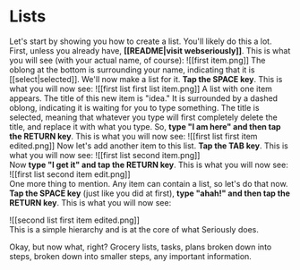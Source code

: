 # Lists

Let's start by showing you how to create a list. You'll likely do this a lot. First, unless you already have, **[[README|visit webseriously]]**. This is what you will see (with your actual name, of course):
![[first item.png]]
The oblong at the bottom is surrounding your name, indicating that it is [[select|selected]]. We'll now make a list for it. **Tap the SPACE key**. This is what you will now see:
![[first list first list item.png]]
A list with one item appears. The title of this new item is "idea." It is surrounded by a dashed oblong, indicating it is waiting for you to type something. The title is selected, meaning that whatever you type will first completely delete the title, and replace it with what you type. So, **type "I am here" and then tap the RETURN key**. This is what you will now see:
![[first list first item edited.png]] 
Now let's add another item to this list. **Tap the TAB key**. This is what you will now see:
![[first list second item.png]]  
Now **type "I get it" and tap the RETURN key**. This is what you will now see:
![[first list second item edit.png]]  
One more thing to mention. Any item can contain a list, so let's do that now. **Tap the SPACE key** (just like you did at first), **type "ahah!" and then tap the RETURN key**. This is what you will now see:

![[second list first item edited.png]]  
This is a simple hierarchy and is at the core of what Seriously does.

Okay, but now what, right? Grocery lists, tasks, plans broken down into steps, broken down into smaller steps, any important information.